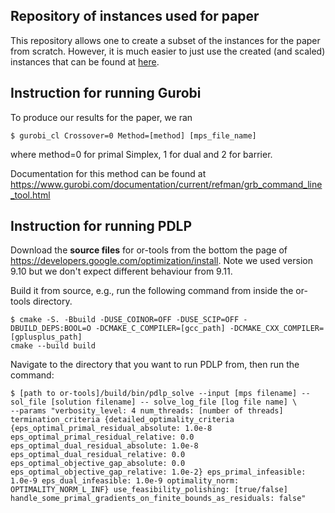 ## Repository of instances used for paper 

This repository allows one to create a subset of the instances for the paper from scratch. However, it is much easier to just use the created (and scaled) instances that can be found at [here](https://www.oliverhinder.com/huge-linear-programs).

## Instruction for running Gurobi

To produce our results for the paper, we ran 

```{sh}
$ gurobi_cl Crossover=0 Method=[method] [mps_file_name]
```

where method=0 for primal Simplex, 1 for dual and 2 for barrier.

Documentation for this method can be found at https://www.gurobi.com/documentation/current/refman/grb_command_line_tool.html


## Instruction for running PDLP

Download the **source files** for or-tools from the bottom the page of https://developers.google.com/optimization/install. Note we used version 9.10 but we don't expect different behaviour from 9.11.

Build it from source, e.g., run the following command from inside the or-tools directory.

```{sh}
$ cmake -S. -Bbuild -DUSE_COINOR=OFF -DUSE_SCIP=OFF -DBUILD_DEPS:BOOL=O -DCMAKE_C_COMPILER=[gcc_path] -DCMAKE_CXX_COMPILER=[gplusplus_path]
cmake --build build
```

Navigate to the directory that you want to run PDLP from,
then run the command:

```{sh}
$ [path to or-tools]/build/bin/pdlp_solve --input [mps filename] --sol_file [solution filename] -- solve_log_file [log file name] \
--params "verbosity_level: 4 num_threads: [number of threads] termination_criteria {detailed_optimality_criteria {eps_optimal_primal_residual_absolute: 1.0e-8 eps_optimal_primal_residual_relative: 0.0 eps_optimal_dual_residual_absolute: 1.0e-8 eps_optimal_dual_residual_relative: 0.0 eps_optimal_objective_gap_absolute: 0.0 eps_optimal_objective_gap_relative: 1.0e-2} eps_primal_infeasible: 1.0e-9 eps_dual_infeasible: 1.0e-9 optimality_norm: OPTIMALITY_NORM_L_INF} use_feasibility_polishing: [true/false] handle_some_primal_gradients_on_finite_bounds_as_residuals: false"
```



